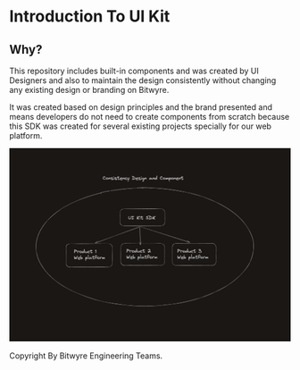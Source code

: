# Introduction To UI Kit

## Why?

This repository includes built-in components and was created by UI Designers and also to maintain the design consistently without changing any existing design or branding on Bitwyre.

It was created based on design principles and the brand presented and means developers do not need to create components from scratch because this SDK was created for several existing projects specially for our web platform.

![usecase](usecase.png)

Copyright By Bitwyre Engineering Teams.